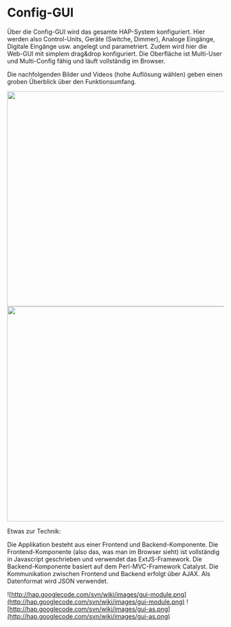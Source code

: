 # Config-GUI #

Über die Config-GUI wird das gesamte HAP-System konfiguriert. Hier werden also Control-Units, Geräte (Switche, Dimmer), Analoge Eingänge, Digitale Eingänge usw. angelegt und parametriert. Zudem wird hier die Web-GUI mit simplem drag&drop konfiguriert. Die Oberfläche ist Multi-User und Multi-Config fähig und läuft vollständig im Browser.

Die nachfolgenden Bilder und Videos (hohe Auflösung wählen) geben einen groben Überblick über den Funktionsumfang.

<a href='http://www.youtube.com/watch?feature=player_embedded&v=OOx_1fLpYV8' target='_blank'><img src='http://img.youtube.com/vi/OOx_1fLpYV8/0.jpg' width='720' height=500 /></a>
<a href='http://www.youtube.com/watch?feature=player_embedded&v=wIt4vWM1NIo' target='_blank'><img src='http://img.youtube.com/vi/wIt4vWM1NIo/0.jpg' width='720' height=500 /></a>


Etwas zur Technik:

Die Applikation besteht aus einer Frontend und Backend-Komponente. Die Frontend-Komponente (also das, was man im Browser sieht) ist vollständig in Javascript geschrieben und verwendet das ExtJS-Framework. Die Backend-Komponente basiert auf dem Perl-MVC-Framework Catalyst. Die Kommunikation zwischen Frontend und Backend erfolgt über AJAX. Als Datenformat wird JSON verwendet.

![http://hap.googlecode.com/svn/wiki/images/gui-module.png](http://hap.googlecode.com/svn/wiki/images/gui-module.png)
![http://hap.googlecode.com/svn/wiki/images/gui-as.png](http://hap.googlecode.com/svn/wiki/images/gui-as.png)
